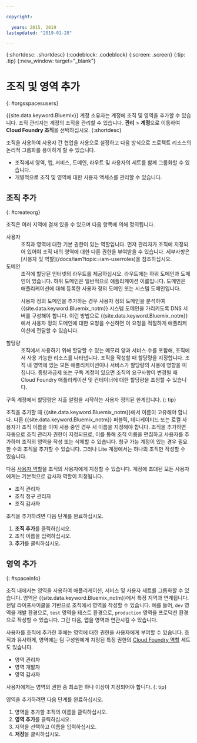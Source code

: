 ```yaml
---

copyright:

  years: 2015, 2019
lastupdated: "2019-01-28"

---
```


{:shortdesc: .shortdesc}
{:codeblock: .codeblock}
{:screen: .screen}
{:tip: .tip}
{:new_window: target="_blank"}

# 조직 및 영역 추가
{: #orgsspacesusers}

{{site.data.keyword.Bluemix}} 계정 소유자는 계정에 조직 및 영역을 추가할 수 있습니다. 조직 관리자는 계정의 조직을 관리할 수 있습니다. **관리** > **계정**으로 이동하여 **Cloud Foundry 조직**을 선택하십시오.
{:shortdesc}

조직을 사용하여 사용자 간 협업을 사용으로 설정하고 다음 방식으로 프로젝트 리소스의 논리적 그룹화를 용이하게 할 수 있습니다.

   * 조직에서 영역, 앱, 서비스, 도메인, 라우트 및 사용자의 세트를 함께 그룹화할 수 있습니다.
   * 개별적으로 조직 및 영역에 대한 사용자 액세스를 관리할 수 있습니다.

## 조직 추가
{: #createorg}

조직은 여러 지역에 걸쳐 있을 수 있으며 다음 항목에 의해 정의됩니다.

<dl>
<dt>사용자</dt>
<dd>조직과 영역에 대한 기본 권한이 있는 역할입니다. 먼저 관리자가 조직에 지정되어 있어야 조직 내의 영역에 대한 다른 권한을 부여받을 수 있습니다. 세부사항은 [사용자 및 역할](/docs/iam?topic=iam-userroles)을 참조하십시오.</dd>
<dt>도메인</dt>
<dd>조직에 할당된 인터넷의 라우트를 제공하십시오. 라우트에는 하위 도메인과 도메인이 있습니다. 하위 도메인은 일반적으로 애플리케이션 이름입니다. 도메인은 애플리케이션에 대해 등록한 사용자 정의 도메인 또는 시스템 도메인입니다.<br/>
<p>사용자 정의 도메인을 추가하는 경우 사용자 정의 도메인을 분석하여 {{site.data.keyword.Bluemix_notm}} 시스템 도메인을 가리키도록 DNS 서버를 구성해야 합니다. 이런 방법으로 {{site.data.keyword.Bluemix_notm}}에서 사용자 정의 도메인에 대한 요청을 수신하면 이 요청을 적절하게 애플리케이션에 전달할 수 있습니다.</p></dd>
<dt>할당량</dt>
<dd>조직에서 사용하기 위해 할당할 수 있는 메모리 양과 서비스 수를 포함해, 조직에서 사용 가능한 리소스를 나타냅니다. 조직을 작성할 때 할당량을 지정합니다. 조직 내 영역에 있는 모든 애플리케이션이나 서비스가 할당량의 사용에 영향을 미칩니다. 종량과금제 또는 구독 계정이 있으면 조직의 요구사항이 변경될 때 Cloud Foundry 애플리케이션 및 컨테이너에 대한 할당량을 조정할 수 있습니다.</dd>
</dl>

구독 계정에서 할당량은 지출 알림을 시작하는 사용자 정의된 한계입니다.
{: tip}

조직을 추가할 때 {{site.data.keyword.Bluemix_notm}}에서 이름이 고유해야 합니다. 다른 {{site.data.keyword.Bluemix_notm}} 퍼블릭, 데디케이티드 또는 로컬 사용자가 조직 이름을 이미 사용 중인 경우 새 이름을 지정해야 합니다. 조직을 추가하면 자동으로 조직 관리자 권한이 지정되므로, 이를 통해 조직 이름을 편집하고 사용자를 추가하며 조직의 영역을 작성 또는 삭제할 수 있습니다. 청구 가능 계정이 있는 경우 필요한 수의 조직을 추가할 수 있습니다. 그러나 Lite 계정에서는 하나의 조직만 작성할 수 있습니다.

다음 [사용자 역할](/docs/iam?topic=iam-userroles)을 조직의 사용자에게 지정할 수 있습니다. 계정에 초대된 모든 사용자에게는 기본적으로 감사자 역할이 지정됩니다.

   * 조직 관리자
   * 조직 청구 관리자
   * 조직 감사자

조직을 추가하려면 다음 단계를 완료하십시오.

  1. **조직 추가**를 클릭하십시오.
  2. 조직 이름을 입력하십시오.  
  3. **추가**를 클릭하십시오.

<!-- Add info on Manage infrastructure option under a space -->

## 영역 추가
{: #spaceinfo}

조직 내에서는 영역을 사용하여 애플리케이션, 서비스 및 사용자 세트를 그룹화할 수 있습니다. 영역은 {{site.data.keyword.Bluemix_notm}}에서 특정 지역과 연계됩니다. 전달 라이프사이클을 기반으로 조직에서 영역을 작성할 수 있습니다. 예를 들어, `dev` 영역을 개발 환경으로, `test` 영역을 테스트 환경으로, `production` 영역을 프로덕션 환경으로 작성할 수 있습니다. 그런 다음, 앱을 영역과 연관시킬 수 있습니다.

사용자를 조직에 추가한 후에는 영역에 대한 권한을 사용자에게 부여할 수 있습니다. 조직과 유사하게, 영역에는 팀 구성원에게 지정된 특정 권한의 [Cloud Foundry 역할](/docs/iam?topic=iam-cfroles) 세트도 있습니다.

  * 영역 관리자
  * 영역 개발자
  * 영역 감사자

사용자에게는 영역의 권한 중 최소한 하나 이상이 지정되어야 합니다.
{: tip}

영역을 추가하려면 다음 단계를 완료하십시오.

  1. 영역을 추가할 조직의 이름을 클릭하십시오.
  2. **영역 추가**를 클릭하십시오.
  3. 지역을 선택하고 이름을 입력하십시오.
  4. **저장**을 클릭하십시오.
